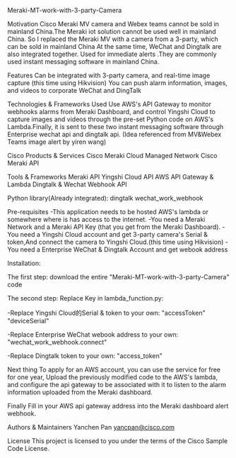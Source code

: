Meraki-MT-work-with-3-party-Camera

Motivation
Cisco Meraki MV camera and Webex teams cannot be sold in mainland China.The Meraki iot solution cannot be used well in mainland China.
So I replaced the Meraki MV with a camera from a 3-party, which can be sold  in mainland China
At the same time, WeChat and Dingtalk are also integrated together. Used for immediate alerts .They are commonly used instant messaging software in mainland China.

Features
Can be integrated with 3-party camera, and real-time image capture (this time using Hikvision)
You can push alarm information, images, and videos to corporate WeChat and DingTalk 


Technologies & Frameworks Used
Use AWS's API Gateway to monitor webhooks alarms from Meraki Dashboard, and control Yingshi Cloud to capture images and videos through the pre-set Python code on AWS's Lambda.Finally, it is sent to these two instant messaging software through Enterprise wechat api and dingtalk api. (Idea referenced from MV&Webex Teams image alert by yiren wang) 

Cisco Products & Services
  Cisco Meraki Cloud Managed Network
  Cisco Meraki API

Tools & Frameworks
  Meraki API
  Yingshi Cloud API
  AWS API Gateway & Lambda
  Dingtalk & Wechat Webhook API

Python library(Already integrated):
  dingtalk
  wechat_work_webhook

Pre-requisites
-This application needs to be hosted AWS's lambda or somewhere where is has access to the internet. 
-You need a Meraki Network and a Meraki API Key (that you get from the Meraki Dashboard).
-You need a Yingshi Cloud account and get 3-party camera's Serial & token,And connect the  camera to Yingshi Cloud.(this time using Hikvision)
-You need a Enterprise WeChat & Dingtalk Account and get webook address


Installation:

The first step:
download the entire "Meraki-MT-work-with-3-party-Camera" code 

The second step:
Replace Key  in lambda_function.py: 

-Replace Yingshi Cloud的Serial & token to your own:
  "accessToken"
  "deviceSerial"
  
-Replace Enterprise WeChat webook address to your own:
  "wechat_work_webhook.connect"

-Replace Dingtalk token to your own:
  "access_token"

Next thing
To apply for an AWS account, you can use the service for free for one year,
Upload the previously modified code to the AWS's lambda, and configure the api gateway to be associated with it to listen to the alarm information uploaded from the Meraki dashboard. 

Finally
Fill in your AWS api gateway address into the Meraki dashboard alert webhook. 


Authors & Maintainers 
Yanchen Pan 
yancpan@cisco.com

License
This project is licensed to you under the terms of the Cisco Sample Code License.
